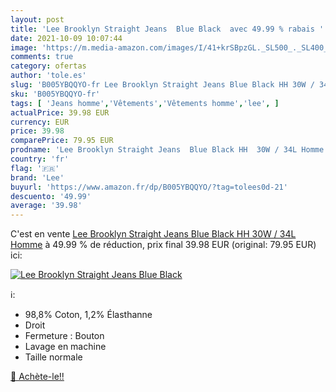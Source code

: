 ```yaml
---
layout: post
title: 'Lee Brooklyn Straight Jeans  Blue Black  avec 49.99 % rabais '
date: 2021-10-09 10:07:44
image: 'https://m.media-amazon.com/images/I/41+krSBpzGL._SL500_._SL400_.jpg'
comments: true
category: ofertas
author: 'tole.es'
slug: 'B005YBQQYO-fr Lee Brooklyn Straight Jeans Blue Black HH 30W / 34L Homme'
sku: 'B005YBQQYO-fr'
tags: [ 'Jeans homme','Vêtements','Vêtements homme','lee', ]
actualPrice: 39.98 EUR
currency: EUR
price: 39.98
comparePrice: 79.95 EUR
prodname: 'Lee Brooklyn Straight Jeans  Blue Black HH  30W / 34L Homme'
country: 'fr'
flag: '🇫🇷'
brand: 'Lee'
buyurl: 'https://www.amazon.fr/dp/B005YBQQYO/?tag=tolees0d-21'
descuento: '49.99'
average: '39.98'
---
```


C'est en vente [Lee Brooklyn Straight Jeans  Blue Black HH  30W / 34L Homme](https://www.amazon.fr/dp/B005YBQQYO/?tag=tolees0d-21)  à  49.99 % de réduction, prix final  39.98 EUR (original: 79.95 EUR) ici:

[![Lee Brooklyn Straight Jeans  Blue Black ](https://m.media-amazon.com/images/I/41+krSBpzGL._SL500_._SL400_.jpg)](https://www.amazon.fr/dp/B005YBQQYO/?tag=tolees0d-21)

ℹ️:

- 98,8% Coton, 1,2% Élasthanne
- Droit
- Fermeture : Bouton
- Lavage en machine
- Taille normale

[🛒 Achète-le!!](https://www.amazon.fr/dp/B005YBQQYO/?tag=tolees0d-21)
